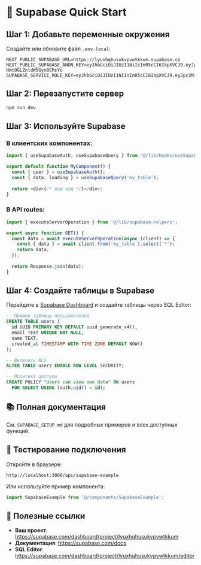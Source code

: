 # 🚀 Supabase Quick Start

## Шаг 1: Добавьте переменные окружения

Создайте или обновите файл `.env.local`:

```env
NEXT_PUBLIC_SUPABASE_URL=https://lyuxhqhusukvpvwtkkum.supabase.co
NEXT_PUBLIC_SUPABASE_ANON_KEY=eyJhbGciOiJIUzI1NiIsInR5cCI6IkpXVCJ9.eyJpc3MiOiJzdXBhYmFzZSIsInJlZiI6Imx5dXhocWh1c3VrdnB2d3Rra3VtIiwicm9sZSI6ImFub24iLCJpYXQiOjE3NTkxNzM0MjAsImV4cCI6MjA3NDc0OTQyMH0.JidO0voYsPldgFiaUYwAp-HmtOGLZnldW5Gyn0CMsYo
SUPABASE_SERVICE_ROLE_KEY=eyJhbGciOiJIUzI1NiIsInR5cCI6IkpXVCJ9.eyJpc3MiOiJzdXBhYmFzZSIsInJlZiI6Imx5dXhocWh1c3VrdnB2d3Rra3VtIiwicm9sZSI6InNlcnZpY2Vfcm9sZSIsImlhdCI6MTc1OTE3MzQyMCwiZXhwIjoyMDc0NzQ5NDIwfQ.LkxzPWN_T0jMmwJGwdkYs1Pkw01cYzf_4g4oSdxQcaE
```

## Шаг 2: Перезапустите сервер

```bash
npm run dev
```

## Шаг 3: Используйте Supabase

### В клиентских компонентах:

```typescript
import { useSupabaseAuth, useSupabaseQuery } from '@/lib/hooks/useSupabase';

export default function MyComponent() {
  const { user } = useSupabaseAuth();
  const { data, loading } = useSupabaseQuery('my_table');
  
  return <div>{/* ваш код */}</div>;
}
```

### В API routes:

```typescript
import { executeServerOperation } from '@/lib/supabase-helpers';

export async function GET() {
  const data = await executeServerOperation(async (client) => {
    const { data } = await client.from('my_table').select('*');
    return data;
  });
  
  return Response.json(data);
}
```

## Шаг 4: Создайте таблицы в Supabase

Перейдите в [Supabase Dashboard](https://supabase.com/dashboard/project/lyuxhqhusukvpvwtkkum) и создайте таблицы через SQL Editor:

```sql
-- Пример таблицы пользователей
CREATE TABLE users (
  id UUID PRIMARY KEY DEFAULT uuid_generate_v4(),
  email TEXT UNIQUE NOT NULL,
  name TEXT,
  created_at TIMESTAMP WITH TIME ZONE DEFAULT NOW()
);

-- Включить RLS
ALTER TABLE users ENABLE ROW LEVEL SECURITY;

-- Политика доступа
CREATE POLICY "Users can view own data" ON users
  FOR SELECT USING (auth.uid() = id);
```

## 📚 Полная документация

См. `SUPABASE_SETUP.md` для подробных примеров и всех доступных функций.

## 🧪 Тестирование подключения

Откройте в браузере:
```
http://localhost:3000/api/supabase-example
```

Или используйте пример компонента:
```typescript
import SupabaseExample from '@/components/SupabaseExample';
```

## 🔗 Полезные ссылки

- **Ваш проект**: https://supabase.com/dashboard/project/lyuxhqhusukvpvwtkkum
- **Документация**: https://supabase.com/docs
- **SQL Editor**: https://supabase.com/dashboard/project/lyuxhqhusukvpvwtkkum/editor
